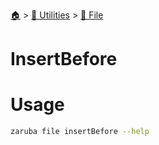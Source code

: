 <!--startTocHeader-->
[🏠](../../README.md) > [🔧 Utilities](../README.md) > [📁 File](README.md)
# InsertBefore
<!--endTocHeader-->

# Usage


```bash
zaruba file insertBefore --help
```


<!--startTocSubtopic-->

<!--endTocSubtopic-->